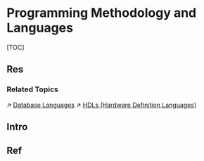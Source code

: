 # Programming Methodology and Languages

[TOC]



## Res
### Related Topics
↗ [Database Languages](../🍕%20Database%20System/🗣️%20Database%20Languages/Database%20Languages.md)
↗ [HDLs (Hardware Definition Languages)](../../Embedded%20&%20Internet%20of%20Things/HDLs%20(Hardware%20Definition%20Languages)/HDLs%20(Hardware%20Definition%20Languages).md)



## Intro



## Ref
